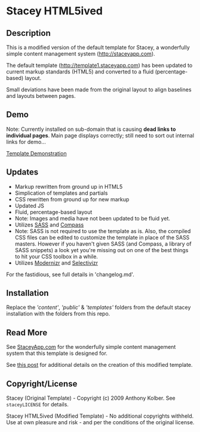 # Stacey HTML5ived

## Description

This is a modified version of the default template for Stacey, a wonderfully simple content management system (http://staceyapp.com).

The default template (http://template1.staceyapp.com) has been updated to current markup standards (HTML5) and converted to a fluid (percentage-based) layout. 

Small deviations have been made from the original layout to align baselines and layouts between pages.

## Demo

Note: Currently installed on sub-domain that is causing **dead links to individual pages**. Main page displays correctly; still need to sort out internal links for demo...

[Template Demonstration](http://stacey.claytonfarr.com/)

## Updates

* Markup rewritten from ground up in HTML5
* Simplication of templates and partials
* CSS rewritten from ground up for new markup
* Updated JS
* Fluid, percentage-based layout
 * Note: Images and media have not been updated to be fluid yet.
* Utilizes [SASS](http://sass-lang.com) and [Compass](http://compass-style.org)
 * Note: SASS is not required to use the template as is. Also, the compiled CSS files can be edited to customize the template in place of the SASS masters. However if you haven't given SASS (and Compass, a library of SASS snippets) a look yet you're missing out on one of the best things to hit your CSS toolbox in a while.
* Utilizes [Modernizr](http://www.modernizr.com) and [Selectivizr](http://selectivizr.com)

For the fastidious, see full details in 'changelog.md'.

## Installation

Replace the *'content'*, *'public'* & *'templates'* folders from the default stacey installation with the folders from this repo.

## Read More

See [StaceyApp.com](http://staceyapp.com) for the wonderfully simple content management system that this template is designed for.

See [this post](http://claytonfarr.com/writing/stacey-html5ived) for additional details on the creation of this modified template. 

## Copyright/License

Stacey (Original Template) - Copyright (c) 2009 Anthony Kolber. See `staceyLICENSE` for details.

Stacey HTML5ived (Modified Template) - No additional copyrights withheld.<br>Use at own pleasure and risk - and per the conditions of the original license.